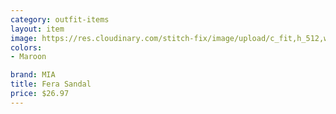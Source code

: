 ```yaml
---
category: outfit-items
layout: item
image: https://res.cloudinary.com/stitch-fix/image/upload/c_fit,h_512,w_512/v1662086578/cuiazy97pgz0zieovwok
colors: 
- Maroon

brand: MIA
title: Fera Sandal
price: $26.97
---
```

